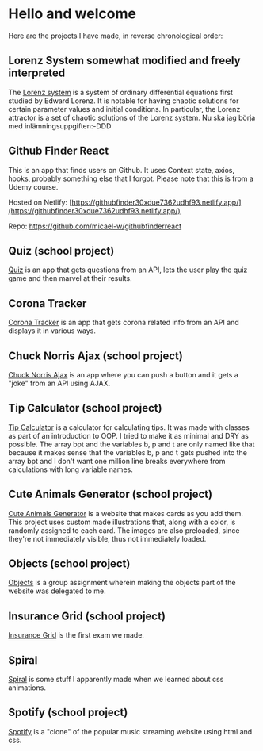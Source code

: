 # Hello and welcome

Here are the projects I have made, in reverse chronological order:

## Lorenz System somewhat modified and freely interpreted

The [Lorenz system](https://micael-w.github.io/210506-lorenz-system/) is a system of ordinary differential equations first studied by Edward Lorenz. It is notable for having chaotic solutions for certain parameter values and initial conditions. In particular, the Lorenz attractor is a set of chaotic solutions of the Lorenz system. Nu ska jag börja med inlämningsuppgiften:-DDD

## Github Finder React

This is an app that finds users on Github. It uses Context state, axios, hooks, probably something else that I forgot. Please note that this is from a Udemy course.

Hosted on Netlify: [https://githubfinder30xdue7362udhf93.netlify.app/](https://githubfinder30xdue7362udhf93.netlify.app/)

Repo: https://github.com/micael-w/githubfinderreact

## Quiz (school project)

[Quiz](https://micael-w.github.io/quiz/) is an app that gets questions from an API, lets the user play the quiz game and then marvel at their results.

## Corona Tracker

[Corona Tracker](https://micael-w.github.io/corona-tracker/) is an app that gets corona related info from an API and displays it in various ways.

## Chuck Norris Ajax (school project)

[Chuck Norris Ajax](http://micael-w.github.io/chuck-norris-ajax/) is an app where you can push a button and it gets a "joke" from an API using AJAX.

## Tip Calculator (school project)

[Tip Calculator](http://micael-w.github.io/tip-calculator/) is a calculator for calculating tips. It was made with classes as part of an introduction to OOP. I tried to make it as minimal and DRY as possible. The array bpt and the variables b, p and t are only named like that because it makes sense that the variables b, p and t gets pushed into the array bpt and I don't want one million line breaks everywhere from calculations with long variable names.

## Cute Animals Generator (school project)

[Cute Animals Generator](http://micael-w.github.io/cute-animals-generator/) is a website that makes cards as you add them. This project uses custom made illustrations that, along with a color, is randomly assigned to each card. The images are also preloaded, since they're not immediately visible, thus not immediately loaded.

## Objects (school project)

[Objects](https://micael-w.github.io/objects/) is a group assignment wherein making the objects part of the website was delegated to me.

## Insurance Grid (school project)

[Insurance Grid](https://micael-w.github.io/insurance-grid/) is the first exam we made.

## Spiral

[Spiral](https://micael-w.github.io/spiral/) is some stuff I apparently made when we learned about css animations.

## Spotify (school project)

[Spotify](https://micael-w.github.io/spotify/) is a "clone" of the popular music streaming website using html and css.
